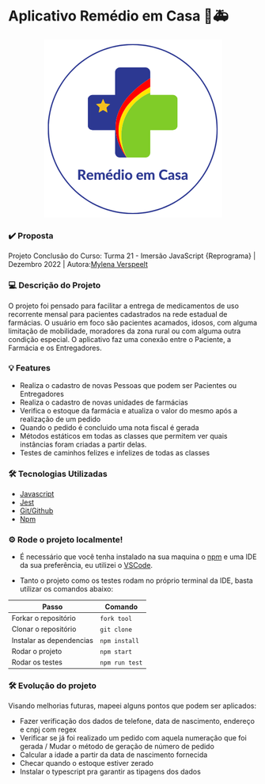 
# Aplicativo Remédio em Casa 💊🚑

<div align='center'>
<img src="./public/images/logo.png" alt='Remédio em Casa Logomarca'/>
</div>

### ✔️  Proposta
Projeto Conclusão do Curso: Turma 21 - Imersão JavaScript {Reprograma} | Dezembro 2022 | Autora:<a target='_blank' href="https://www.linkedin.com/in/mylenaverspeelt/">Mylena Verspeelt</a>

### 💻 Descrição do Projeto

O projeto foi pensado para facilitar a entrega de medicamentos de uso recorrente mensal para pacientes cadastrados na rede estadual de farmácias. 
O usuário em foco são pacientes acamados, idosos, com alguma limitação de mobilidade, moradores da zona rural ou com alguma outra condição especial.
O aplicativo faz uma conexão entre o Paciente, a Farmácia e os Entregadores.


### 💡 Features

- Realiza o cadastro de novas Pessoas que podem ser Pacientes ou Entregadores
- Realiza o cadastro de novas unidades de farmácias
- Verifica o estoque da farmácia e atualiza o valor do mesmo após a realização de um pedido
- Quando o pedido é concluido uma nota fiscal é gerada
- Métodos estáticos em todas as classes que permitem ver quais instâncias foram criadas a partir delas.
- Testes de caminhos felizes e infelizes de todas as classes


### 🛠️ Tecnologias Utilizadas

- [Javascript](https://www.javascript.com/)
- [Jest](https://jestjs.io/pt-BR/)
- [Git/Github](https://github.com/)
- [Npm](https://www.npmjs.com/)
 

### ⚙️ Rode o projeto localmente!

- É necessário que você tenha instalado na sua maquina o [npm](https://docs.npmjs.com/cli/v7/commands/npm-install) e uma IDE da sua preferência, eu utilizei o [VSCode](https://code.visualstudio.com/).

- Tanto o projeto como os testes rodam no próprio terminal da IDE, basta utilizar os comandos abaixo:

|                    Passo			               |       Comando	    |
| ------------------------------------------------ | ------------------ |
| Forkar o repositório				               | `fork tool`        |
| Clonar o repositório                             | `git clone`        |
| Instalar as dependencias                         | `npm install`      |
| Rodar o projeto                                  | `npm start`        |
| Rodar os testes 				                   |`npm run test`      |


### 🛠️ Evolução do projeto
Visando melhorias futuras, mapeei alguns pontos que podem ser aplicados:
- Fazer verificação dos dados de telefone, data de nascimento, endereço e cnpj com regex
- Verificar se já foi realizado um pedido com aquela numeração que foi gerada / Mudar o método de geração de número de pedido
- Calcular a idade a partir da data de nascimento fornecida
- Checar quando o estoque estiver zerado
- Instalar o typescript pra garantir as tipagens dos dados

